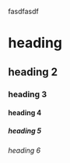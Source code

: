 fasdfasdf

# heading

## heading 2

### heading 3

#### heading 4

##### heading 5

###### heading 6

######
